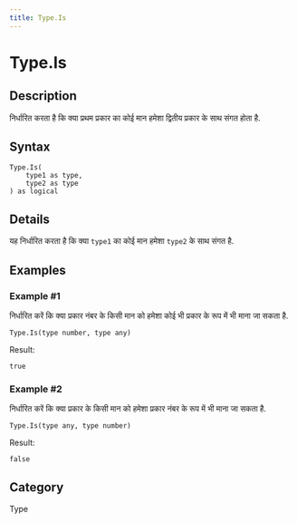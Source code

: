 ```yaml
---
title: Type.Is
---
```


# Type.Is


## Description

निर्धारित करता है कि क्या प्रथम प्रकार का कोई मान हमेशा द्वितीय प्रकार के साथ संगत होता है.


## Syntax

```powerquery
Type.Is(
    type1 as type,
    type2 as type
) as logical
```


## Details

यह निर्धारित करता है कि क्या <code>type1</code> का कोई मान हमेशा <code>type2</code> के साथ संगत है.


## Examples

### Example #1 
निर्धारित करें कि क्या प्रकार नंबर के किसी मान को हमेशा कोई भी प्रकार के रूप में भी माना जा सकता है.
```powerquery
Type.Is(type number, type any)
```

Result: 
```powerquery
true
```


### Example #2 
निर्धारित करें कि क्या प्रकार के किसी मान को हमेशा प्रकार नंबर के रूप में भी माना जा सकता है.
```powerquery
Type.Is(type any, type number)
```

Result: 
```powerquery
false
```




## Category
Type
